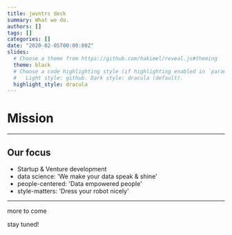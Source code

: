 ```yaml
---
title: jwvntrs deck
summary: What we do.
authors: []
tags: []
categories: []
date: "2020-02-05T00:00:00Z"
slides:
  # Choose a theme from https://github.com/hakimel/reveal.js#theming
  theme: black
  # Choose a code highlighting style (if highlighting enabled in `params.toml`)
  #   Light style: github. Dark style: dracula (default).
  highlight_style: dracula
---
```


# Mission

<!-- [Academic](https://sourcethemes.com/academic/) | [Documentation](https://sourcethemes.com/academic/docs/managing-content/#create-slides) -->

---

## Our focus

- Startup & Venture development
- data science: 'We make your data speak & shine'
- people-centered: 'Data empowered people'
- style-matters: 'Dress your robot nicely'
<!-- - behavior-matters: 'Treat your robot nicely'  -->

---

more to come 

stay tuned!